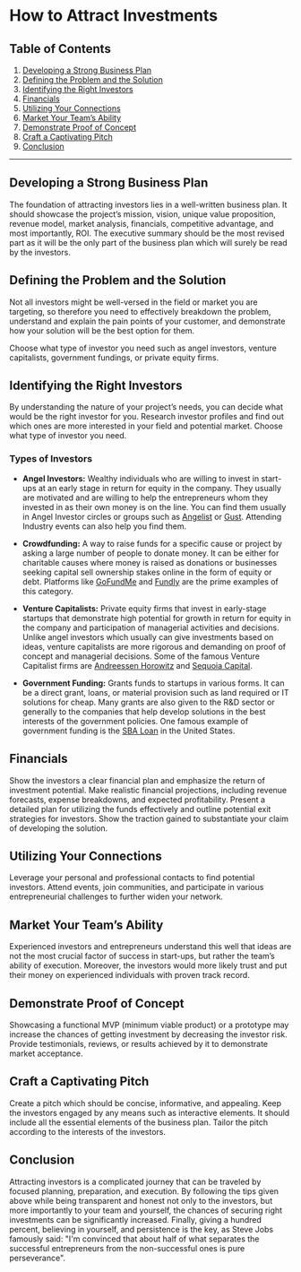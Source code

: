 # How to Attract Investments

## Table of Contents

1. [Developing a Strong Business Plan](#developing-a-strong-business-plan)
2. [Defining the Problem and the Solution](#defining-the-problem-and-the-solution)
3. [Identifying the Right Investors](#identifying-the-right-investors)
4. [Financials](#financials)
5. [Utilizing Your Connections](#utilizing-your-connections)
6. [Market Your Team’s Ability](#market-your-teams-ability)
7. [Demonstrate Proof of Concept](#demonstrate-proof-of-concept)
8. [Craft a Captivating Pitch](#craft-a-captivating-pitch)
9. [Conclusion](#conclusion)

---

## Developing a Strong Business Plan

The foundation of attracting investors lies in a well-written business plan. It should showcase the project’s mission, vision, unique value proposition, revenue model, market analysis, financials, competitive advantage, and most importantly, ROI. The executive summary should be the most revised part as it will be the only part of the business plan which will surely be read by the investors.

## Defining the Problem and the Solution

Not all investors might be well-versed in the field or market you are targeting, so therefore you need to effectively breakdown the problem, understand and explain the pain points of your customer, and demonstrate how your solution will be the best option for them.

Choose what type of investor you need such as angel investors, venture capitalists, government fundings, or private equity firms.

## Identifying the Right Investors

By understanding the nature of your project’s needs, you can decide what would be the right investor for you. Research investor profiles and find out which ones are more interested in your field and potential market. Choose what type of investor you need.

### Types of Investors

- **Angel Investors:** Wealthy individuals who are willing to invest in start-ups at an early stage in return for equity in the company. They usually are motivated and are willing to help the entrepreneurs whom they invested in as their own money is on the line. You can find them usually in Angel Investor circles or groups such as [Angelist](https://www.angellist.com/) or [Gust](https://gust.com/). Attending Industry events can also help you find them.

- **Crowdfunding:** A way to raise funds for a specific cause or project by asking a large number of people to donate money. It can be either for charitable causes where money is raised as donations or businesses seeking capital sell ownership stakes online in the form of equity or debt. Platforms like [GoFundMe](https://www.gofundme.com/en-gb) and [Fundly](https://fundly.com/)  are the prime examples of this category.

- **Venture Capitalists:** Private equity firms that invest in early-stage startups that demonstrate high potential for growth in return for equity in the company and participation of managerial activities and decisions. Unlike angel investors which usually can give investments based on ideas, venture capitalists are more rigorous and demanding on proof of concept and managerial decisions. Some of the famous Venture Capitalist firms are  [Andreessen Horowitz](https://a16z.com/) and  [Sequoia Capital](https://www.sequoiacap.com/).

- **Government Funding:** Grants funds to startups in various forms. It can be a direct grant, loans, or material provision such as land required or IT solutions for cheap. Many grants are also given to the R&D sector or generally to the companies that help develop solutions in the best interests of the government policies. One famous example of government funding is the [SBA Loan](https://www.sba.gov/funding-programs/loans) in the United States.

## Financials

Show the investors a clear financial plan and emphasize the return of investment potential. Make realistic financial projections, including revenue forecasts, expense breakdowns, and expected profitability. Present a detailed plan for utilizing the funds effectively and outline potential exit strategies for investors. Show the traction gained to substantiate your claim of developing the solution.

## Utilizing Your Connections

Leverage your personal and professional contacts to find potential investors. Attend events, join communities, and participate in various entrepreneurial challenges to further widen your network.

## Market Your Team’s Ability

Experienced investors and entrepreneurs understand this well that ideas are not the most crucial factor of success in start-ups, but rather the team’s ability of execution. Moreover, the investors would more likely trust and put their money on experienced individuals with proven track record.

## Demonstrate Proof of Concept

Showcasing a functional MVP (minimum viable product) or a prototype may increase the chances of getting investment by decreasing the investor risk. Provide testimonials, reviews, or results achieved by it to demonstrate market acceptance.

## Craft a Captivating Pitch

Create a pitch which should be concise, informative, and appealing. Keep the investors engaged by any means such as interactive elements. It should include all the essential elements of the business plan. Tailor the pitch according to the interests of the investors.

## Conclusion

Attracting investors is a complicated journey that can be traveled by focused planning, preparation, and execution. By following the tips given above while being transparent and honest not only to the investors, but more importantly to your team and yourself, the chances of securing right investments can be significantly increased. Finally, giving a hundred percent, believing in yourself, and persistence is the key, as Steve Jobs famously said: "I'm convinced that about half of what separates the successful entrepreneurs from the non-successful ones is pure perseverance".

